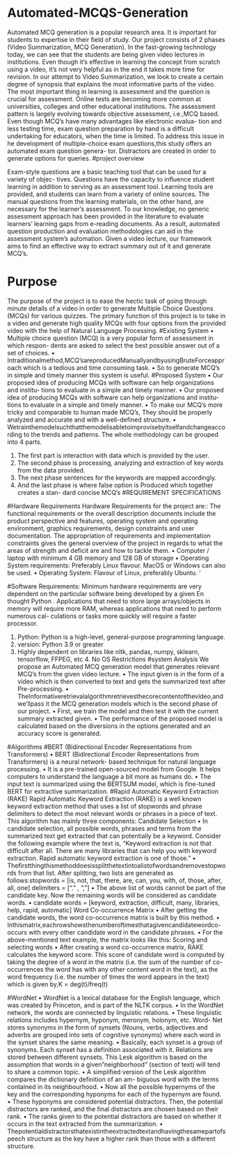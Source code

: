 # Automated-MCQS-Generation
Automated MCQ generation is a popular research area. It is important for students to expertise in their field of study. Our project consists of 2 phases (Video Summarization, MCQ Generation). In the fast-growing technology today, we can see that the students are being given video lectures in institutions. Even though it’s effective in learning the concept from scratch using a video, it’s not very helpful as in the end it takes more time for revision. In our attempt to Video Summarization, we look to create a certain degree of synopsis that explains the most informative parts of the video. The most important thing in learning is assessment and the question is crucial for assessment. Online tests are becoming more common at universities, colleges and other educational institutions. The assessment pattern is largely evolving towards objective assessment, i.e.,MCQ based. Even though MCQ’s have many advantages like electronic evalua- tion and less testing time, exam question preparation by hand is a difficult undertaking for educators, when the time is limited. To address this issue in he development of multiple-choice exam questions,this study offers an automated exam question genera- tor. Distractors are created in order to generate options for queries.
#project overview

Exam-style questions are a basic teaching tool that can be used for a variety of objec- tives. Questions have the capacity to influence student learning in addition to serving as an assessment tool. Learning tools are provided, and students can learn from a variety of online sources. The manual questions from the learning materials, on the other hand, are necessary for the learner’s assessment. To our knowledge, no generic assessment approach has been provided in the literature to evaluate learners’ learning gaps from e-reading documents. As a result, automated question production and evaluation methodologies can aid in the assessment system’s automation. Given a video lecture, our framework aims to find an effective way to extract summary out of it and generate MCQ’s.

# Purpose
The purpose of the project is to ease the hectic task of going through minute details of a video in order to generate Multiple Choice Questions (MCQs) for various quizzes.
The primary function of this project is to take in a video and generate high quality MCQs with four options from the provided video with the help of Natural Language Processing.
#Existing System
• Multiple choice question (MCQ) is a very popular form of assessment in which respon- dents are asked to select the best possible answer out of a set of choices.
• Intraditionalmethod,MCQ’sareproducedManuallyandbyusingBruteForceapproach which is a tedious and time consuming task.
• So to generate MCQ’s in simple and timely manner this system is useful.
#Proposed System
• Our proposed idea of producing MCQs with software can help organizations and institu- tions to evaluate in a simple and timely manner.
• Our proposed idea of producing MCQs with software can help organizations and institu- tions to evaluate in a simple and timely manner.
• To make our MCQ’s more tricky and comparable to human made MCQ’s, They should be properly analyzed and accurate and with a well-defined structure.
• Wetrainthemodelsuchthatthemodelisabletoimprovisebyitselfandchangeaccording to the trends and patterns.
The whole methodology can be grouped into 4 parts.
1. The first part is interaction with data which is provided by the user.
2. The second phase is processing, analyzing and extraction of key words from the data provided.
3. The next phase sentences for the keywords are mapped accordingly.
4. And the last phase is where false option is Produced which together creates a stan- dard concise MCQ’s
#REQUIREMENT SPECIFICATIONS

  #Hardware Requirements
Hardware Requirements for the project are::
The functional requirements or the overall description documents include the product
perspective and features, operating system and operating environment, graphics requirements, design constraints and user documentation.
The appropriation of requirements and implementation constraints gives the general overview of the project in regards to what the areas of strength and deficit are and how to tackle them.
• Computer / laptop with minimum 4 GB memory and 128 GB of storage
• Operating System requirements: Preferably Linux flavour. MacOS or Windows can also be used.
• Operating System: Flavour of Linux, preferably Ubuntu. ‘

#Software Requirements:
Minimum hardware requirements are very dependent on the particular software being developed by a given En thought Python . Applications that need to store large arrays/objects in memory will require more RAM, whereas applications that need to perform numerous cal- culations or tasks more quickly will require a faster processor.
1. Python: Python is a high-level, general-purpose programming language.
2. version: Python 3.9 or greater
3. Highly dependent on libraries like nltk, pandas, numpy, sklearn, tensorflow, FFPEG, etc 4. No OS Restrictions
#system Analysis
 We propose an Automated MCQ generation model that generates relevant MCQ’s from the given video lecture.
• The input given is in the form of a video which is then converted to text and gets the summarized text after Pre-processing.
• TheInformativeretrievalalgorithmretrievesthecorecontentofthevideo,andwe’llpass it the MCQ generation models which is the second phase of our project.
• First, we train the model and then test it with the current summary extracted given.
• The performance of the proposed model is calculated based on the diversions in the options generated and an accuracy score is generated.

#Algorithms
#BERT (Bidirectional Encoder Representations from Transformers)
• BERT (Bidirectional Encoder Representations from Transformers) is a neural network- based technique for natural language processing.
• It is a pre-trained open-sourced model from Google. It helps computers to understand the language a bit more as humans do.
• The input text is summarized using the BERTSUM model, which is fine-tuned BERT for extractive summarization.
#Rapid Automatic Keyword Extraction (RAKE)
Rapid Automatic Keyword Extraction (RAKE) is a well known keyword extraction method that uses a list of stopwords and phrase delimiters to detect the most relevant words or phrases in a piece of text. This algorithm has mainly three components:
Candidate Selection
• In candidate selection, all possible words, phrases and terms from the summarized text get extracted that can potentially be a keyword. Consider the following example where the text is, “Keyword extraction is not that difficult after all. There are many libraries that can help you with keyword extraction. Rapid automatic keyword extraction is one of those.”
• Thefirstthingthismethoddoesissplitthetextintoalistofwordsandremovestopwords from that list. After splitting, two lists are generated as follows:stopwords = [is, not, that, there, are, can, you, with, of, those, after, all, one] delimiters = [“.” , “,”]
• The above list of words cannot be part of the candidate key. Now the remaining words will be considered as candidate words.
• candidate words = [keyword, extraction, difficult, many, libraries, help, rapid, automatic]
Word Co-occurrence Matrix
• After getting the candidate words, the word co-occurrence matrix is built by this method.
• Inthismatrix,eachrowshowsthenumberoftimesthatagivencandidatewordco-occurs with every other candidate word in the candidate phrases.
• For the above-mentioned text example, the matrix looks like this:
Scoring and selecting words
• After creating a word co-occurrence matrix, RAKE calculates the keyword score. This score of candidate word is computed by taking the degree of a word in the matrix (i.e. the sum of the number of co-occurrences the word has with any other content word in the text), as the word frequency (i.e. the number of times the word appears in the text) which is given by,K = deg(t)/freq(t)

#WordNet
• WordNet is a lexical database for the English language, which was created by Princeton, and is part of the NLTK corpus.
• In the WordNet network, the words are connected by linguistic relations.
• These linguistic relations includes hypernym, hyponym, meronym, holonym, etc. Word- Net stores synonyms in the form of synsets (Nouns, verbs, adjectives and adverbs are grouped into sets of cognitive synonyms) where each word in the synset shares the same meaning.
• Basically, each synset is a group of synonyms. Each synset has a definition associated with it. Relations are stored between different synsets. This Lesk algorithm is based on the assumption that words in a given”neighborhood” (section of text) will tend to share a common topic.
• A simplified version of the Lesk algorithm compares the dictionary definition of an am- biguous word with the terms contained in its neighbourhood.
• Now all the possible hypernyms of the key and the corresponding hyponyms for each of the hypernym are found.
• These hyponyms are considered potential distractors. Then, the potential distractors are ranked, and the final distractors are chosen based on their rank.
• The ranks given to the potential distractors are based on whether it occurs in the text extracted from the summarization.
• Thepotentialdistractorsthatexistintheextractedtextandhavingthesamepartofspeech structure as the key have a higher rank than those with a different structure.


